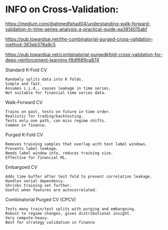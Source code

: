 
# INFO on Cross-Validation:

https://medium.com/@ahmedfahad04/understanding-walk-forward-validation-in-time-series-analysis-a-practical-guide-ea3814015abf

https://pub.towardsai.net/the-combinatorial-purged-cross-validation-method-363eb378a9c5

https://pub.towardsai.net/combinatorial-purgedkfold-cross-validation-for-deep-reinforcement-learning-f8df689ca874

Standard K-Fold CV

    Randomly splits data into K folds.
    Simple and fast.
    Assumes i.i.d., causes leakage in time series.
    Not suitable for financial time series data.

Walk-Forward CV

    Trains on past, tests on future in time order.
    Realistic for trading/backtesting.
    Tests only one path, can miss regime shifts.
    Common in finance.

Purged K-Fold CV

    Removes training samples that overlap with test label windows.
    Prevents label leakage.
    Needs label window info, reduces training size.
    Effective for financial ML.

Embargoed CV

    Adds time buffer after test fold to prevent correlation leakage.
    Handles serial dependency.
    Shrinks training set further.
    Useful when features are autocorrelated.

Combinatorial Purged CV (CPCV)

    Tests many train/test splits with purging and embargoing.
    Robust to regime changes, gives distributional insight.
    Very compute-heavy.
    Best for strategy validation in finance


